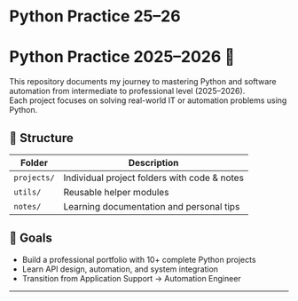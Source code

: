 # Python Practice 25–26

# Python Practice 2025–2026 🐍

This repository documents my journey to mastering Python and software automation from intermediate to professional level (2025–2026).  
Each project focuses on solving real-world IT or automation problems using Python.

## 🧩 Structure
| Folder | Description |
|---------|-------------|
| `projects/` | Individual project folders with code & notes |
| `utils/` | Reusable helper modules |
| `notes/` | Learning documentation and personal tips |

## 🧠 Goals
- Build a professional portfolio with 10+ complete Python projects  
- Learn API design, automation, and system integration  
- Transition from Application Support → Automation Engineer  

---
